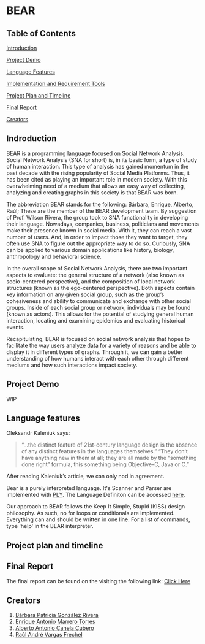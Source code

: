 # BEAR

## Table of Contents

[Introduction](https://github.com/gonzaba/BEAR#indroduction)

[Project Demo](https://github.com/gonzaba/BEAR#project-demo)

[Language Features](https://github.com/gonzaba/BEAR#language-features)

[Implementation and Requirement Tools](https://github.com/gonzaba/BEAR#implementation-and-requirement-tools)

[Project Plan and Timeline](https://github.com/gonzaba/BEAR#project-plan-and-timeline)

[Final Report](https://github.com/gonzaba/BEAR#final-report)

[Creators](https://github.com/gonzaba/BEAR#creators)

## Indroduction

BEAR is a programming language focused on Social Network Analysis. Social Network Analysis (SNA for short) is, in its basic form, a type of study of human interaction. This type of analysis has gained momentum in the past decade with the rising popularity of Social Media Platforms. Thus, it has been cited as playing an important role in modern society. With this overwhelming need of a medium that allows an easy way of collecting, analyzing and creating graphs in this society is that BEAR was born. 

The abbreviation BEAR stands for the following: Bárbara, Enrique, Alberto, Raúl; These are the member of the BEAR development team. By suggestion of Prof. Wilson Rivera, the group took to SNA functionality in developing their language. Nowadays, companies, business, politicians and movements make their presence known in social media. With it, they can reach a vast number of users. And, in order to impact those they want to target, they often use SNA to figure out the appropriate way to do so. Curiously, SNA can be applied to various domain applications like history, biology, anthropology and behavioral science.  

In the overall scope of Social Network Analysis, there are two important aspects to evaluate: the general structure of a network (also known as socio-centered perspective), and the composition of local network structures (known as the ego-centered perspective). Both aspects contain key information on any given social group, such as the group’s cohesiveness and ability to communicate and exchange with other social groups. Inside of each social group or network, individuals may be found (known as actors). This allows for the potential of studying general human interaction, locating and examining epidemics and evaluating historical events.

Recapitulating, BEAR is focused on social network analysis that hopes to facilitate the way users analyze data for a variety of reasons and be able to display it in different types of graphs. Through it, we can gain a better understanding of how humans interact with each other through different mediums and how such interactions impact society.


## Project Demo 

WIP

## Language features


Oleksandr Kaleniuk says: 

>“...the distinct feature of 21st-century language design is the absence of any distinct features in the languages themselves.”
“They don’t have anything new in them at all; they are all made by the “something done right” formula, this something being Objective-C, Java or C.”


After reading Kaleniuk’s article, we can only nod in agreement. 

Bear is a purely interpreted language. It's Scanner and Parser are implemented with [PLY](https://github.com/dabeaz/ply). The Language Definiton can be accessed [here](https://github.com/gonzaba/BEAR/raw/master/EBNF%20definition%20-%20BEAR.pdf).

Our approach to BEAR follows the Keep It Simple, Stupid (KISS) design philosophy. As such, no for loops or conditionals are implemented. Everything can and should be written in one line. For a list of commands, type 'help' in the BEAR interpreter.


## Project plan and timeline


## Final Report

The final report can be found on the visiting the following link: [Click Here](https://docs.google.com/document/d/1BGKyqMT-UpjX2Upgg2JDWsCdSWxdvCNxa8dhTDRPt0k/edit?usp=sharing)


## Creators
  1. [Bárbara Patricia González Rivera](https://github.com/gonzaba)
  2. [Enrique Antonio Marrero Torres](https://github.com/enrique-AMT)
  3. [Alberto Antonio Canela Cubero](https://github.com/alberto-canela)
  4. [Raúl André Vargas Frechel](https://github.com/PentiumFallen)

